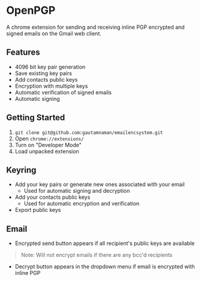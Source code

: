 # OpenPGP

A chrome extension for sending and receiving inline PGP encrypted and signed emails on the Gmail web client.

## Features

- 4096 bit key pair generation
- Save existing key pairs
- Add contacts public keys
- Encryption with multiple keys
- Automatic verification of signed emails
- Automatic signing

## Getting Started

1. `git clone git@github.com:gautamnaman/emailencsystem.git`
2. Open `chrome://extensions/`
3. Turn on "Developer Mode"
4. Load unpacked extension

## Keyring

- Add your key pairs or generate new ones associated with your email
  - Used for automatic signing and decryption
- Add your contacts public keys
  - Used for automatic encryption and verification
- Export public keys

## Email

- Encrypted send button appears if all recipient's public keys are available

> Note: Will not encrypt emails if there are any bcc'd recipients

- Decrypt button appears in the dropdown menu if email is encrypted with inline PGP
